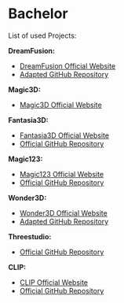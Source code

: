 # Bachelor

List of used Projects:

**DreamFusion:**
- [DreamFusion Official Website](https://dreamfusion3d.github.io/)
- [Adapted GitHub Repository](https://github.com/ashawkey/stable-dreamfusion.git)

**Magic3D:**
- [Magic3D Official Website](https://research.nvidia.com/labs/dir/magic3d/)

**Fantasia3D:**
- [Fantasia3D Official Website](https://fantasia3d.github.io/)
- [Official GitHub Repository](https://github.com/Gorilla-Lab-SCUT/Fantasia3D.git)

**Magic123:**
- [Magic123 Official Website](https://guochengqian.github.io/project/magic123/)
- [Official GitHub Repository](https://github.com/guochengqian/Magic123.git)

**Wonder3D:**
- [Wonder3D Official Website](https://www.xxlong.site/Wonder3D/)
- [Adapted GitHub Repository](https://github.com/xxlong0/Wonder3D.git)

**Threestudio:**
- [Official GitHub Repository](https://github.com/threestudio-project/threestudio.git)

**CLIP:**
- [CLIP Official Website](https://openai.com/research/clip)
- [Official GitHub Repository](https://github.com/openai/CLIP.git)
